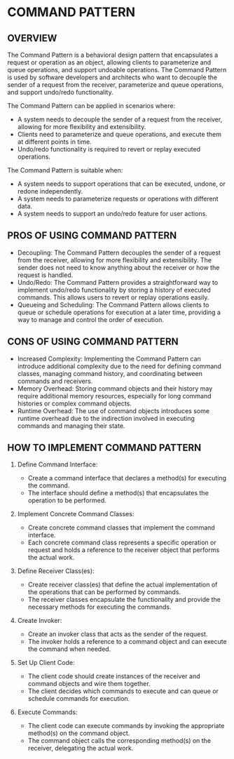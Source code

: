 # COMMAND PATTERN

## OVERVIEW

The Command Pattern is a behavioral design pattern that encapsulates a request or operation as an object, allowing clients to parameterize and queue operations, and support undoable operations. The Command Pattern is used by software developers and architects who want to decouple the sender of a request from the receiver, parameterize and queue operations, and support undo/redo functionality.

The Command Pattern can be applied in scenarios where:

- A system needs to decouple the sender of a request from the receiver, allowing for more flexibility and extensibility.
- Clients need to parameterize and queue operations, and execute them at different points in time.
- Undo/redo functionality is required to revert or replay executed operations.

The Command Pattern is suitable when:

- A system needs to support operations that can be executed, undone, or redone independently.
- A system needs to parameterize requests or operations with different data.
- A system needs to support an undo/redo feature for user actions.

## PROS OF USING COMMAND PATTERN
- Decoupling: The Command Pattern decouples the sender of a request from the receiver, allowing for more flexibility and extensibility. The sender does not need to know anything about the receiver or how the request is handled.
- Undo/Redo: The Command Pattern provides a straightforward way to implement undo/redo functionality by storing a history of executed commands. This allows users to revert or replay operations easily.
- Queueing and Scheduling: The Command Pattern allows clients to queue or schedule operations for execution at a later time, providing a way to manage and control the order of execution.

## CONS OF USING COMMAND PATTERN
- Increased Complexity: Implementing the Command Pattern can introduce additional complexity due to the need for defining command classes, managing command history, and coordinating between commands and receivers.
- Memory Overhead: Storing command objects and their history may require additional memory resources, especially for long command histories or complex command objects.
- Runtime Overhead: The use of command objects introduces some runtime overhead due to the indirection involved in executing commands and managing their state.

## HOW TO IMPLEMENT COMMAND PATTERN

1. Define Command Interface:
   - Create a command interface that declares a method(s) for executing the command.
   - The interface should define a method(s) that encapsulates the operation to be performed.

2. Implement Concrete Command Classes:
   - Create concrete command classes that implement the command interface.
   - Each concrete command class represents a specific operation or request and holds a reference to the receiver object that performs the actual work.

3. Define Receiver Class(es):
   - Create receiver class(es) that define the actual implementation of the operations that can be performed by commands.
   - The receiver classes encapsulate the functionality and provide the necessary methods for executing the commands.

4. Create Invoker:
   - Create an invoker class that acts as the sender of the request.
   - The invoker holds a reference to a command object and can execute the command when needed.

5. Set Up Client Code:
   - The client code should create instances of the receiver and command objects and wire them together.
   - The client decides which commands to execute and can queue or schedule commands for execution.

6. Execute Commands:
   - The client code can execute commands by invoking the appropriate method(s) on the command object.
   - The command object calls the corresponding method(s) on the receiver, delegating the actual work.

